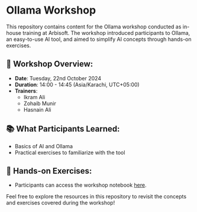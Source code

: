 # Ollama Workshop

This repository contains content for the Ollama workshop conducted as in-house training at Arbisoft. The workshop introduced participants to Ollama, an easy-to-use AI tool, and aimed to simplify AI concepts through hands-on exercises.

## 🧠 **Workshop Overview:**
- **Date**: Tuesday, 22nd October 2024
- **Duration**: 14:00 - 14:45 (Asia/Karachi, UTC+05:00)
- **Trainers**: 
  - Ikram Ali
  - Zohaib Munir
  - Hasnain Ali

## 📚 **What Participants Learned:**
- Basics of AI and Ollama
- Practical exercises to familiarize with the tool

## 📁 **Hands-on Exercises:**
- Participants can access the workshop notebook [here](https://github.com/schoolgram/ollama-workshop/blob/main/Ollama%20Workshop.ipynb).


Feel free to explore the resources in this repository to revisit the concepts and exercises covered during the workshop!